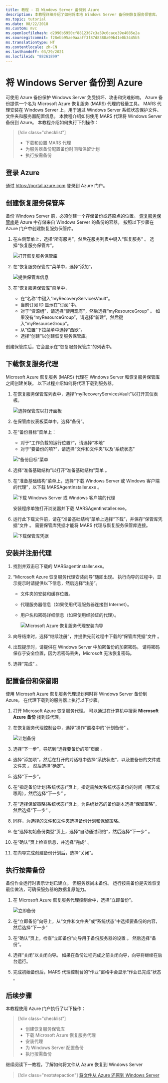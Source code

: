 ```yaml
---
title: 教程 - 将 Windows Server 备份到 Azure
description: 本教程详细介绍了如何将本地 Windows Server 备份到恢复服务保管库。
ms.topic: tutorial
ms.date: 08/22/2018
ms.custom: mvc
ms.openlocfilehash: d2990b5950cf8812367c3a59c6cace39e4085e2a
ms.sourcegitcommit: f28ebb95ae9aaaff3f87d8388a09b41e0b3445b5
ms.translationtype: HT
ms.contentlocale: zh-CN
ms.lasthandoff: 03/29/2021
ms.locfileid: "88261899"
---
```

# <a name="back-up-windows-server-to-azure"></a>将 Windows Server 备份到 Azure

可使用 Azure 备份保护 Windows Server 免受损坏、攻击和灾难影响。 Azure 备份提供一个名为 Microsoft Azure 恢复服务 (MARS) 代理的轻量工具。 MARS 代理安装在 Windows Server 上，用于通过 Windows Server 系统状态保护文件、文件夹和服务器配置信息。 本教程介绍如何使用 MARS 代理将 Windows Server 备份到 Azure。 本教程介绍如何执行下列操作：

> [!div class="checklist"]
>
> * 下载和设置 MARS 代理
> * 为服务器备份配置备份时间和保留计划
> * 执行按需备份

## <a name="sign-in-to-azure"></a>登录 Azure

通过 <https://portal.azure.com> 登录到 Azure 门户。

## <a name="create-a-recovery-services-vault"></a>创建恢复服务保管库

备份 Windows Server 前，必须创建一个存储备份或还原点的位置。 [恢复服务保管库](backup-azure-recovery-services-vault-overview.md)是 Azure 中存储来自 Windows Server 的备份的容器。 按照以下步骤在 Azure 门户中创建恢复服务保管库。

1. 在左侧菜单上，选择“所有服务”，然后在服务列表中键入“恢复服务” 。 选择“恢复服务保管库”。

   ![打开恢复服务保管库](./media/tutorial-backup-windows-server-to-azure/full-browser-open-rs-vault_2.png)

2. 在“恢复服务保管库”菜单中，选择“添加”。

   ![提供保管库信息](./media/tutorial-backup-windows-server-to-azure/provide-vault-detail-2.png)

3. 在“恢复服务保管库”菜单中，

    * 在“名称”中键入“myRecoveryServicesVault”。
    * 当前订阅 ID 显示在“订阅”中。
    * 对于“资源组”，请选择“使用现有”，然后选择“myResourceGroup” 。 如果没有“myResourceGroup”，请选择“新建”，然后键入“myResourceGroup”。
    * 从“位置”下拉菜单中选择“西欧”。
    * 选择“创建”以创建恢复服务保管库。

创建保管库后，它会显示在“恢复服务保管库”的列表中。

## <a name="download-recovery-services-agent"></a>下载恢复服务代理

Microsoft Azure 恢复服务 (MARS) 代理在 Windows Server 和恢复服务保管库之间创建关联。 以下过程介绍如何将代理下载到服务器。

1. 在恢复服务保管库列表中，选择“myRecoveryServicesVault”以打开其仪表板。

   ![选择保管库以打开面板](./media/tutorial-backup-windows-server-to-azure/open-vault-from-list.png)

2. 在保管库仪表板菜单中，选择“备份”。

3. 在“备份目标”菜单上：

   * 对于“工作负载的运行位置?”，请选择“本地” 
   * 对于“要备份的项?”，请选择“文件和文件夹”以及“系统状态”  

   ![“备份目标”菜单](./media/tutorial-backup-windows-server-to-azure/backup-goal.png)

4. 选择“准备基础结构”以打开“准备基础结构”菜单 。

5. 在“准备基础结构”菜单上，选择“下载 Windows Server 或 Windows 客户端的代理”，以下载 MARSAgentInstaller.exe 。

    ![下载 Windows Server 或 Windows 客户端的代理](./media/tutorial-backup-windows-server-to-azure/prepare-infrastructure.png)

    安装程序单独打开浏览器并下载 MARSAgentInstaller.exe。

6. 运行此下载文件前，请在“准备基础结构”菜单上选择“下载”，并保存“保管库凭据”文件 。 需要保管库凭据才能将 MARS 代理与恢复服务保管库连接。

    ![下载保管库凭据](./media/tutorial-backup-windows-server-to-azure/download-vault-credentials.png)

## <a name="install-and-register-the-agent"></a>安装并注册代理

1. 找到并双击已下载的 MARSagentinstaller.exe。
2. “Microsoft Azure 恢复服务代理安装向导”随即出现。 执行向导的过程中，显示提示时请提供以下信息，然后选择“注册”。
   * 文件夹的安装和缓存位置。
   * 代理服务器信息（如果使用代理服务器连接到 Internet）。
   * 用户名和密码详细信息（如果使用经验证的代理）。

     ![Microsoft Azure 恢复服务代理安装向导](./media/tutorial-backup-windows-server-to-azure/mars-installer.png)

3. 向导结束时，选择“继续注册”，并提供先前过程中下载的“保管库凭据”文件 。

4. 出现提示时，请提供在 Windows Server 中加密备份的加密密码。 请将密码保存于安全位置，因为若密码丢失，Microsoft 无法恢复密码。

5. 选择“完成”  。

## <a name="configure-backup-and-retention"></a>配置备份和保留期

使用 Microsoft Azure 恢复服务代理规划何时将 Windows Server 备份到 Azure。 在代理下载到的服务器上执行以下步骤。

1. 打开 Microsoft Azure 恢复服务代理。 可以通过在计算机中搜索 **Microsoft Azure 备份** 找到该代理。

2. 在恢复服务代理控制台中，选择“操作”窗格中的“计划备份” 。

    ![计划备份](./media/tutorial-backup-windows-server-to-azure/mars-schedule-backup.png)

3. 选择“下一步”，导航到“选择要备份的项”页面 。

4. 选择“添加项”，然后在打开的对话框中选择“系统状态”，以及要备份的文件或文件夹 。 然后选择“确定”。 

5. 选择“下一步”。

6. 在“指定备份计划(系统状态)”页上，指定需触发系统状态备份的时间（哪天或哪周），然后选择“下一步” 。

7. 在“选择保留策略(系统状态)”页上，为系统状态的备份副本选择“保留策略”，然后选择“下一步” 。

8. 同样，为选择的文件和文件夹选择备份计划和保留策略。

9. 在“选择初始备份类型”页上，选择“自动通过网络”，然后选择“下一步”  。

10. 在“确认”页上检查信息，并选择“完成” 。

11. 在向导完成创建备份计划后，选择“关闭”。

## <a name="perform-an-on-demand-backup"></a>执行按需备份

备份作业运行时表示计划已建立。 但服务器尚未备份。 运行按需备份是灾难恢复最佳做法，可确保服务器的数据复原能力。

1. 在 Microsoft Azure 恢复服务代理控制台中，选择“立即备份”。

    ![立即备份](./media/tutorial-backup-windows-server-to-azure/backup-now.png)

2. 在“立即备份”向导上，从“文件和文件夹”或“系统状态”中选择要备份的内容，然后选择“下一步”   
3. 在“确认”页上，检查“立即备份”向导用于备份服务器的设置 。 然后选择“备份”。
4. 选择“关闭”以关闭向导。 如果在备份过程完成之前关闭向导，向导将继续在后台运行。
5. 完成初始备份后，MARS 代理控制台的“作业”窗格中会显示“作业已完成”状态 。

## <a name="next-steps"></a>后续步骤

本教程使用 Azure 门户执行了以下操作：

> [!div class="checklist"]
>
> * 创建恢复服务保管库
> * 下载 Microsoft Azure 恢复服务代理
> * 安装代理
> * 为 Windows Server 配置备份
> * 执行按需备份

继续阅读下一教程，了解如何将文件从 Azure 恢复到 Windows Server

> [!div class="nextstepaction"]
> [将文件从 Azure 还原到 Windows Server](./tutorial-backup-restore-files-windows-server.md)
